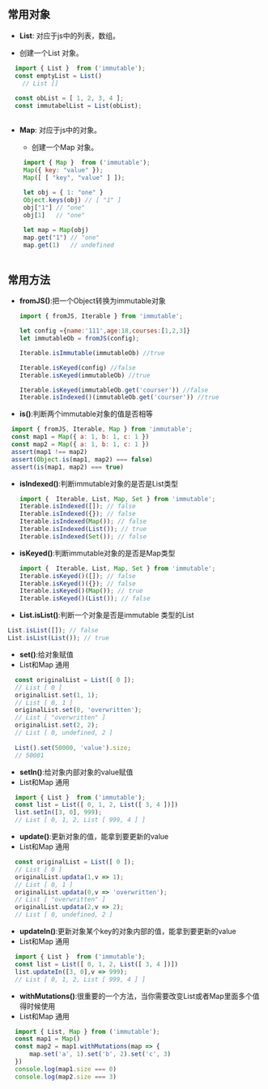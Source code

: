 ## <a name="object">常用对象</a>

  - **List**: 对应于js中的列表，数组。
  
   + 创建一个List 对象。

  ```javascript
    import { List }  from ('immutable');
    const emptyList = List()
      // List []
      
    const obList = [ 1, 2, 3, 4 ];
    const immutabelList = List(obList);
      
  ```
  - **Map**: 对应于js中的对象。

    + 创建一个Map 对象。

    ```javascript
     import { Map }  from ('immutable');
     Map({ key: "value" });
     Map([ [ "key", "value" ] ]);
     
     let obj = { 1: "one" }
     Object.keys(obj) // [ "1" ]
     obj["1"] // "one"
     obj[1]   // "one"
    
     let map = Map(obj)
     map.get("1") // "one"
     map.get(1)   // undefined
     
    ```

## <a name="functions">常用方法</a>


  - **fromJS()**:把一个Object转换为immutable对象
   
    ```javascript
    import { fromJS, Iterable } from 'immutable';
    
    let config ={name:'111',age:18,courses:[1,2,3]}
    let immutableOb = fromJS(config);
    
    Iterable.isImmutable(immutableOb) //true
    
    Iterable.isKeyed(config) //false
    Iterable.isKeyed(immutableOb) //true
    
    Iterable.isKeyed(immutableOb.get('courser')) //false
    Iterable.isIndexed()(immutableOb.get('courser')) //true   
    
    ```
    
    
  - **is()**:判断两个immutable对象的值是否相等
    
 ```javascript
  import { fromJS, Iterable, Map } from 'immutable';
  const map1 = Map({ a: 1, b: 1, c: 1 })
  const map2 = Map({ a: 1, b: 1, c: 1 })
  assert(map1 !== map2)
  assert(Object.is(map1, map2) === false)
  assert(is(map1, map2) === true)
 ```
    
- **isIndexed()**:判断immutable对象的是否是List类型

  ```javascript
  import {  Iterable, List, Map, Set } from 'immutable';
  Iterable.isIndexed([]); // false
  Iterable.isIndexed({}); // false
  Iterable.isIndexed(Map()); // false
  Iterable.isIndexed(List()); // true
  Iterable.isIndexed(Set()); // false
  ```
    
- **isKeyed()**:判断immutable对象的是否是Map类型

   
  ```javascript
  import {  Iterable, List, Map, Set } from 'immutable';
  Iterable.isKeyed()([]); // false
  Iterable.isKeyed()({}); // false
  Iterable.isKeyed()(Map()); // true
  Iterable.isKeyed()(List()); // false
  ```

 - **List.isList()**:判断一个对象是否是immutable 类型的List
 
  ```javascript
  List.isList([]); // false
  List.isList(List()); // true     
  ```

- **set()**:给对象赋值
- List和Map 通用
  
```javascript
  const originalList = List([ 0 ]);
  // List [ 0 ]
  originalList.set(1, 1);
  // List [ 0, 1 ]
  originalList.set(0, 'overwritten');
  // List [ "overwritten" ]
  originalList.set(2, 2);
  // List [ 0, undefined, 2 ]
    
  List().set(50000, 'value').size;
  // 50001
 ```
  
  
  - **setIn()**:给对象内部对象的value赋值
  - List和Map 通用


  ```javascript
    import { List }  from ('immutable');
    const list = List([ 0, 1, 2, List([ 3, 4 ])])
    list.setIn([3, 0], 999);
    // List [ 0, 1, 2, List [ 999, 4 ] ]
  ```
  
  - **update()**:更新对象的值，能拿到要更新的value
  - List和Map 通用


  ```javascript
    const originalList = List([ 0 ]);
    // List [ 0 ]
    originalList.updata(1,v => 1);
    // List [ 0, 1 ]
    originalList.updata(0,v => 'overwritten');
    // List [ "overwritten" ]
    originalList.updata(2,v => 2);
    // List [ 0, undefined, 2 ]
  ```
  
  - **updateIn()**:更新对象某个key的对象内部的值，能拿到要更新的value
  - List和Map 通用

  
  ```javascript
    import { List }  from ('immutable');
    const list = List([ 0, 1, 2, List([ 3, 4 ])])
    list.updateIn([3, 0],v => 999);
    // List [ 0, 1, 2, List [ 999, 4 ] ]
  ```

  - **withMutations()**:很重要的一个方法，当你需要改变List或者Map里面多个值得时候使用
  - List和Map 通用
  
  ```javascript
    import { List, Map } from ('immutable');
    const map1 = Map()
    const map2 = map1.withMutations(map => {
        map.set('a', 1).set('b', 2).set('c', 3)
    })
    console.log(map1.size === 0)
    console.log(map2.size === 3)
  ```








